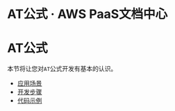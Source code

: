 # AT公式 · AWS PaaS文档中心

# AT公式

本节将让您对`AT`公式开发有基本的认识。

  * [应用场景](<at-scenes.html>)
  * [开发步骤](<at-dev.html>)
  * [代码示例](<at-sample.html>)